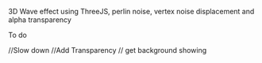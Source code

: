 3D Wave effect using ThreeJS, perlin noise, vertex noise displacement and alpha transparency

To do 

//Slow down
//Add Transparency
// get background showing